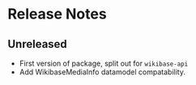 # Release Notes

## Unreleased

- First version of package, split out for `wikibase-api`
- Add WikibaseMediaInfo datamodel compatability.